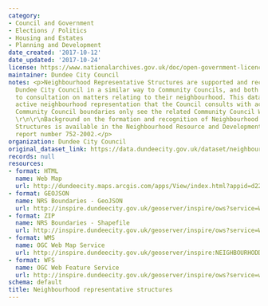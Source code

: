 ```yaml
---
category:
- Council and Government
- Elections / Politics
- Housing and Estates
- Planning and Development
date_created: '2017-10-12'
date_updated: '2017-10-24'
license: https://www.nationalarchives.gov.uk/doc/open-government-licence/version/3/
maintainer: Dundee City Council
notes: <p>Neighbourhood Representative Structures are supported and recognised by
  Dundee City Council in a similar way to Community Councils, and both have a right
  to consultation on matters relating to their neighbourhood. This dataset shows the
  active neighbourhood representation that the Council consults with across the City.\r\n\r\nFor
  Community Council boundaries only see the related Community Council Wards dataset.
  \r\n\r\nBackground on the formation and recognition of Neighbourhood Representative
  Structures is available in the Neighbourhood Resource and Development Committee
  report number 752-2002.</p>
organization: Dundee City Council
original_dataset_link: https://data.dundeecity.gov.uk/dataset/neighbourhood-representative-structures
records: null
resources:
- format: HTML
  name: Web Map
  url: http://dundeecity.maps.arcgis.com/apps/View/index.html?appid=d226c55906204e948aad4cabe5312ffb
- format: GEOJSON
  name: NRS Boundaries - GeoJSON
  url: http://inspire.dundeecity.gov.uk/geoserver/inspire/ows?service=WFS&version=1.0.0&request=GetFeature&typeName=inspire:NEIGHBOURHOODREPSTRUCTURE&outputFormat=application%2Fjson&srsName=EPSG:3857
- format: ZIP
  name: NRS Boundaries - Shapefile
  url: http://inspire.dundeecity.gov.uk/geoserver/inspire/ows?service=WFS&version=1.0.0&request=GetFeature&typeName=inspire:NEIGHBOURHOODREPSTRUCTURE&maxFeatures=100&outputFormat=SHAPE-ZIP
- format: WMS
  name: OGC Web Map Service
  url: http://inspire.dundeecity.gov.uk/geoserver/inspire:NEIGHBOURHODDREPSTRUCTURE/wms?service=WMS&version=1.3.0&request=getCapabilities
- format: WFS
  name: OGC Web Feature Service
  url: http://inspire.dundeecity.gov.uk/geoserver/inspire/ows?service=wfs&request=getCapabilities
schema: default
title: Neighbourhood representative structures
---
```

